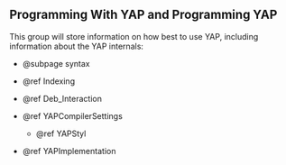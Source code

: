 ## Programming With YAP and Programming YAP

This group will store information on how best to use YAP, including
information about the YAP internals:

+ @subpage syntax

+ @ref Indexing

+ @ref Deb_Interaction

+ @ref YAPCompilerSettings

	+ @ref YAPStyl

+ @ref YAPImplementation
 
